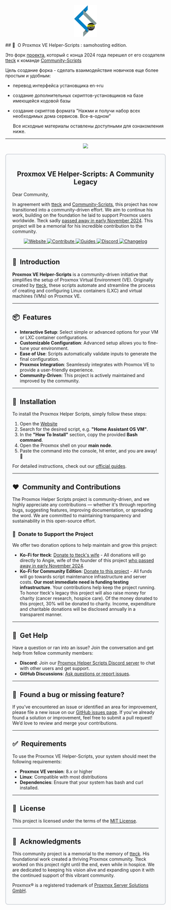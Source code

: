 <div align="center">
  <p align="center">
    <a href="#">
      <img src="https://raw.githubusercontent.com/LiaGen/samohosting/refs/heads/main/logo%20helper%20scripts%20samohosting%20edition.png" height="100px" />
    </a>
  </p>
</div>
## 💾&nbsp; О Proxmox VE Helper-Scripts : samohosting edition. 

Это форк [проекта](https://community-scripts.github.io/), который с конца 2024 года перешел от его создателя [tteck](https://github.com/tteck) к команде [Community-Scripts](https://github.com/community-scripts)

Цель создание форка - сделать взаимодействие новичков еще более простым и удобным:
- перевод интерфейса установщика en->ru
- создание дополнительных скриптов-установщиков на базе имеющейся кодовой базы
- создание скриптов формата "Нажми и получи набор всех необходимых дома сервисов. Все-в-одном"

  Все исходные материалы оставлены доступными для ознакомления ниже.

---

<div align="center">
  <p align="center">
    <a href="#">
      <img src="https://raw.githubusercontent.com/community-scripts/ProxmoxVE/main/misc/images/logo.png" height="100px" />
    </a>
  </p>
</div>

<div style="border: 2px solid #d1d5db; padding: 20px; border-radius: 8px; background-color: #f9fafb;">
  <h2 align="center">Proxmox VE Helper-Scripts: A Community Legacy</h2>
  <p>Dear Community,</p>
  <p>In agreement with <a href="https://github.com/tteck">tteck</a> and <a href="https://github.com/community-scripts">Community-Scripts</a>, this project has now transitioned into a community-driven effort. We aim to continue his work, building on the foundation he laid to support Proxmox users worldwide. Tteck sadly <a href="https://github.com/community-scripts/ProxmoxVE/discussions/237">passed away in early November 2024</a>. This project will be a memorial for his incredible contribution to the community.</p>

<p align="center">
  <a href="https://helper-scripts.com">
    <img src="https://img.shields.io/badge/Website-4c9b3f?style=for-the-badge&logo=github&logoColor=white" alt="Website" />
  </a> 
  <a href="https://github.com/community-scripts/ProxmoxVE/blob/main/.github/CONTRIBUTING.md">
    <img src="https://img.shields.io/badge/Contribute-ff4785?style=for-the-badge&logo=git&logoColor=white" alt="Contribute" />
  </a> 
  <a href="https://github.com/community-scripts/ProxmoxVE/blob/main/USER_SUBMITTED_GUIDES.md">
    <img src="https://img.shields.io/badge/Guides-0077b5?style=for-the-badge&logo=read-the-docs&logoColor=white" alt="Guides" />
  </a> 
  <a href="https://discord.gg/UHrpNWGwkH">
    <img src="https://img.shields.io/badge/Discord-7289da?style=for-the-badge&logo=discord&logoColor=white" alt="Discord" />
  </a> 
  <a href="https://github.com/community-scripts/ProxmoxVE/blob/main/CHANGELOG.md">
    <img src="https://img.shields.io/badge/Changelog-6c5ce7?style=for-the-badge&logo=git&logoColor=white" alt="Changelog" />
  </a>
</p>

<hr>

## 🚀&nbsp; Introduction

**Proxmox VE Helper-Scripts** is a community-driven initiative that simplifies the setup of Proxmox Virtual Environment (VE). Originally created by [tteck](https://github.com/tteck), these scripts automate and streamline the process of creating and configuring Linux containers (LXC) and virtual machines (VMs) on Proxmox VE.

---

## 📦&nbsp; Features

- **Interactive Setup**: Select simple or advanced options for your VM or LXC container configurations.
- **Customizable Configuration**: Advanced setup allows you to fine-tune your environment.
- **Ease of Use**: Scripts automatically validate inputs to generate the final configuration.
- **Proxmox Integration**: Seamlessly integrates with Proxmox VE to provide a user-friendly experience.
- **Community-Driven**: This project is actively maintained and improved by the community.

<hr>

## 🚀&nbsp; Installation

To install the Proxmox Helper Scripts, simply follow these steps:

1. Open the [Website](https://helper-scripts.com/)
2. Search for the desired script, e.g. **"Home Assistant OS VM"**.
3. In the **"How To Install"** section, copy the provided **Bash command**.
4. Open the Proxmox shell on your **main node**.
5. Paste the command into the console, hit enter, and you are away! 🚀

For detailed instructions, check out our [official guides](https://github.com/community-scripts/ProxmoxVE/blob/main/USER_SUBMITTED_GUIDES.md).

---

## ❤️&nbsp; Community and Contributions

The Proxmox Helper Scripts project is community-driven, and we highly appreciate any contributions — whether it's through reporting bugs, suggesting features, improving documentation, or spreading the word. We are committed to maintaining transparency and sustainability in this open-source effort.

### 💖&nbsp; Donate to Support the Project

We offer two donation options to help maintain and grow this project:

- **Ko-Fi for tteck**: [Donate to tteck's wife](https://ko-fi.com/proxmoxhelperscripts) - All donations will go directly to Angie, wife of the founder of this project [who passed away in early November 2024](https://github.com/community-scripts/ProxmoxVE/discussions/237).
- **Ko-Fi for Community Edition**: [Donate to this project](https://ko-fi.com/community_scripts) -  All funds will go towards script maintenance infrastructure and server costs. **Our most immediate need is funding testing infrastructure**.  Your contributions help keep the project running. To honor tteck's legacy this project will also raise money for charity (cancer research, hospice care). Of the money donated to this project, 30% will be donated to charity. Income, expenditure and charitable donations will be disclosed annually in a transparent manner. 

<hr>

## 💬&nbsp; Get Help

Have a question or ran into an issue? Join the conversation and get help from fellow community members:

- **Discord**: Join our [Proxmox Helper Scripts Discord server](https://discord.gg/UHrpNWGwkH) to chat with other users and get support.
- **GitHub Discussions**: [Ask questions or report issues](https://github.com/community-scripts/ProxmoxVE/discussions).

<hr>

## 🤝&nbsp; Found a bug or missing feature?

If you’ve encountered an issue or identified an area for improvement, please file a new issue on our [GitHub issues page](https://github.com/community-scripts/ProxmoxVE/issues). If you’ve already found a solution or improvement, feel free to submit a pull request! We’d love to review and merge your contributions.

<hr>

## ✅&nbsp; Requirements

To use the Proxmox VE Helper-Scripts, your system should meet the following requirements:

- **Proxmox VE version**: 8.x or higher
- **Linux**: Compatible with most distributions
- **Dependencies**: Ensure that your system has bash and curl installed.

<hr>

## 📜&nbsp; License

This project is licensed under the terms of the [MIT License](LICENSE).

---

## 📢&nbsp; Acknowledgments

This community project is a memorial to the memory of [tteck](https://github.com/tteck). His foundational work created a thriving Proxmox community. Tteck worked on this project right until the end, even while in hospice. We are dedicated to keeping his vision alive and expanding upon it with the continued support of this vibrant community.

Proxmox® is a registered trademark of [Proxmox Server Solutions GmbH](https://www.proxmox.com/en/about/company).
